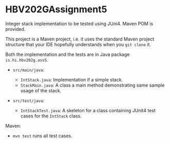 # HBV202GAssignment5
Integer stack implementation to be tested using JUni4. Maven POM is provided.

This project is a Maven project, i.e. it uses the standard Maven project structure that your IDE hopefully understands when you `git clone` it. 

Both the implementation and the tests are in Java package `is.hi.hbv202g.ass5`.

 - `src/main/java`:
   - `IntStack.java`: Implementation if a simple stack.
   - `StackMain.java`: A class a main method demonstrating same sample usage of the stack.

 - `src/test/java`:
    - `IntStackTest.java`: A skeleton for a class containing JUnit4 test cases for the `IntStack` class.

Maven:

 - `mvn test` runs all test cases. 
